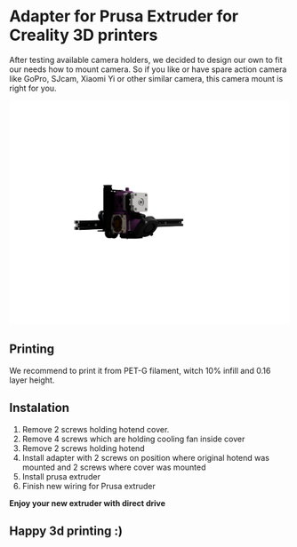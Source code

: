 # Adapter for Prusa Extruder for Creality 3D printers

After testing available camera holders, we decided to design our own to fit our needs how to mount camera. So if you like or have spare action camera like GoPro, SJcam, Xiaomi Yi or other similar camera, this camera mount is right for you. 

<p align="center">
 <img src="https://github.com/zuzix-3d/EnderPrusaExtruderAdapter/blob/master/images/prusa_extruder_adapter.png">
</p>

## Printing

We recommend to print it from PET-G filament, witch 10% infill and 0.16 layer height.

## Instalation

1. Remove 2 screws holding hotend cover.
2. Remove 4 screws which are holding cooling fan inside cover
3. Remove 2 screws holding hotend
4. Install adapter with 2 screws on position where original hotend was mounted and 2 screws where cover was mounted
5. Install prusa extruder
6. Finish new wiring for Prusa extruder

**Enjoy your new extruder with direct drive**

## Happy 3d printing :)
